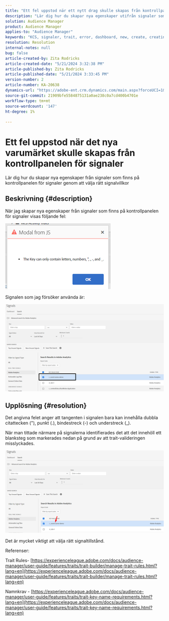 ```yaml
---
title: "Ett fel uppstod när ett nytt drag skulle skapas från kontrollpanelen för signaler"
description: "Lär dig hur du skapar nya egenskaper utifrån signaler som finns på kontrollpanelen för signaler genom att välja rätt signalvillkor"
solution: Audience Manager
product: Audience Manager
applies-to: "Audience Manager"
keywords: "KCS, signaler, trait, error, dashboard, new, create, creating, creating"
resolution: Resolution
internal-notes: null
bug: false
article-created-by: Zita Rodricks
article-created-date: "5/21/2024 3:32:38 PM"
article-published-by: Zita Rodricks
article-published-date: "5/21/2024 3:33:45 PM"
version-number: 2
article-number: KA-20638
dynamics-url: "https://adobe-ent.crm.dynamics.com/main.aspx?forceUCI=1&pagetype=entityrecord&etn=knowledgearticle&id=b5094b56-8717-ef11-9f89-6045bd06eea5"
source-git-commit: 21909bfe5584875131a0ae238c0a7cd400b4701e
workflow-type: tm+mt
source-wordcount: '147'
ht-degree: 1%

---
```


# Ett fel uppstod när det nya varumärket skulle skapas från kontrollpanelen för signaler


Lär dig hur du skapar nya egenskaper från signaler som finns på kontrollpanelen för signaler genom att välja rätt signalvillkor

## Beskrivning {#description}


När jag skapar nya egenskaper från signaler som finns på kontrollpanelen för signaler visas följande fel:

![](assets/___b6094b56-8717-ef11-9f89-6045bd06eea5___.png)



Signalen som jag försöker använda är:

![](assets/___b9094b56-8717-ef11-9f89-6045bd06eea5___.png)


## Upplösning {#resolution}


Det angivna felet anger att tangenten i signalen bara kan innehålla dubbla citattecken (&quot;), punkt (.), bindestreck (-) och understreck (_).

När man tittade närmare på signalerna identifierades det att det innehöll ett blanksteg som markerades nedan på grund av att trait-valideringen misslyckades.



![](assets/d04f0008-f63a-ed11-9db1-0022480868ff.png)

Det är mycket viktigt att välja rätt signaltillstånd.

Referenser:

Trait Rules- [https://experienceleague.adobe.com/docs/audience-manager/user-guide/features/traits/trait-builder/manage-trait-rules.html?lang=en](https://experienceleague.adobe.com/docs/audience-manager/user-guide/features/traits/trait-builder/manage-trait-rules.html?lang=en)

Namnkrav - [https://experienceleague.adobe.com/docs/audience-manager/user-guide/features/traits/trait-key-name-requirements.html?lang=en](https://experienceleague.adobe.com/docs/audience-manager/user-guide/features/traits/trait-key-name-requirements.html?lang=en)
